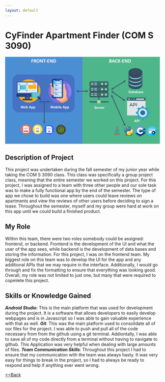 ```yaml
---
layout: default
---
```


# CyFinder Apartment Finder (COM S 3090)

![Front/Backend Image](/images/frontend-backend.png)

## Description of Project
This project was undertaken during the fall semester of my junior year while taking the COM S 3090 class. This class was specifically a group project class, meaning that the entire semester we worked on this project. For this project, I was assigned to a team with three other people and our sole task was to make a fully functional app by the end of the semester. The type of app we chose to build was one where users could leave reviews on apartments and view the reviews of other users before deciding to sign a lease. Throughout the semester, myself and my group were hard at work on this app until we could build a finished product.

## My Role
Within this team, there were two roles somebody could be assigned: frontend, or backend. Frontend is the development of the UI and what the user of the app sees, while backend is the development of data bases and storing the information. For this project, I was on the frontend team. My biggest role on this team was to develop the UI for the app and any additional APIs that we may require in the interface. Additionally, I would go through and fix the formatting to ensure that everything was looking good. Overall, my role was not limited to just one, but many that were required to copmlete this project.

## Skills or Knowledge Gained
***Android Studio***: This is the main platform that was used for development during the project. It is a software that allows developers to easily develop webpages and is in Javascript so I was able to gain valuable experience with that as well.
***Git***: This was the main platform used to consolidate all of our files for the project. I was able to push and pull all of the code necessary from from the github using a git terminal. Addiontally, I was able to save all of my code directly from a terminal without having to navigate to github. This Application was very helpful when dealing with large amounts of files.
***Team Communication Skills***: Throughout this project I had to ensure that my communication with the team was always hasty. It was very easy for things to break in the project, so I had to always be ready to respond and help if anything ever went wrong. 

[<<Back](./)